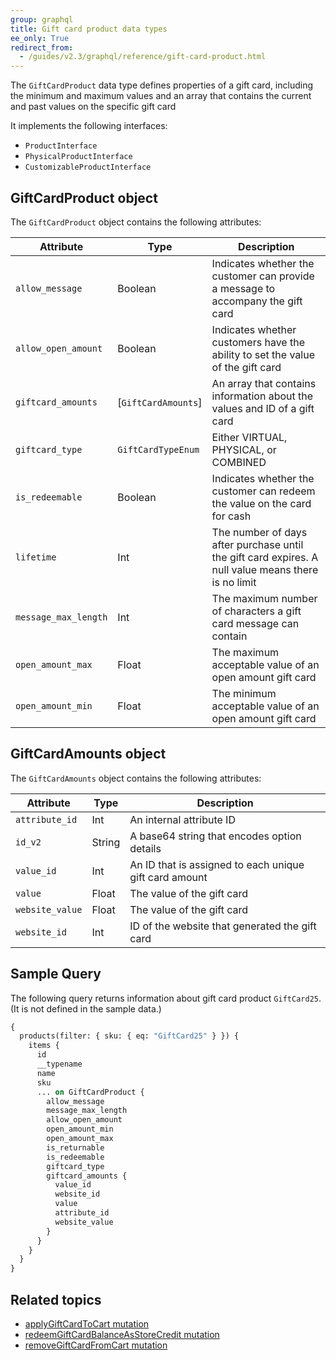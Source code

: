 ```yaml
---
group: graphql
title: Gift card product data types
ee_only: True
redirect_from:
  - /guides/v2.3/graphql/reference/gift-card-product.html
---
```


The `GiftCardProduct` data type defines properties of a gift card, including the minimum and maximum values and an array that contains the current and past values on the specific gift card

It implements the following interfaces:

-  `ProductInterface`
-  `PhysicalProductInterface`
-  `CustomizableProductInterface`

## GiftCardProduct object

The `GiftCardProduct` object contains the following attributes:

Attribute | Type | Description
--- | --- | ---
`allow_message` | Boolean | Indicates whether the customer can provide a message to accompany the gift card
`allow_open_amount` | Boolean | Indicates whether customers have the ability to set the value of the gift card
`giftcard_amounts` | [`GiftCardAmounts`] | An array that contains information about the values and ID of a gift card
`giftcard_type` | `GiftCardTypeEnum` | Either VIRTUAL, PHYSICAL, or COMBINED
`is_redeemable` | Boolean | Indicates whether the customer can redeem the value on the card for cash
`lifetime` | Int | The number of days after purchase until the gift card expires. A null value means there is no limit
`message_max_length` | Int | The maximum number of characters a gift card message can contain
`open_amount_max` | Float | The maximum acceptable value of an open amount gift card
`open_amount_min` | Float | The minimum acceptable value of an open amount gift card

## GiftCardAmounts object

The `GiftCardAmounts` object contains the following attributes:

Attribute | Type | Description
--- | --- | ---
`attribute_id` | Int | An internal attribute ID
`id_v2` | String | A base64 string that encodes option details
`value_id` | Int | An ID that is  assigned to each unique gift card amount
`value` | Float | The value of the gift card
`website_value` | Float |The value of the gift card
`website_id` | Int | ID of the website that generated the gift card

## Sample Query

The following query returns information about gift card product `GiftCard25`. (It is not defined in the sample data.)

```graphql
{
  products(filter: { sku: { eq: "GiftCard25" } }) {
    items {
      id
      __typename
      name
      sku
      ... on GiftCardProduct {
        allow_message
        message_max_length
        allow_open_amount
        open_amount_min
        open_amount_max
        is_returnable
        is_redeemable
        giftcard_type
        giftcard_amounts {
          value_id
          website_id
          value
          attribute_id
          website_value
        }
      }
    }
  }
}
```

## Related topics

-  [applyGiftCardToCart mutation]({{page.baseurl}}/graphql/mutations/apply-giftcard.html)
-  [redeemGiftCardBalanceAsStoreCredit mutation]({{page.baseurl}}/graphql/mutations/redeem-giftcard-balance.html)
-  [removeGiftCardFromCart mutation]({{page.baseurl}}/graphql/mutations/remove-giftcard.html)

